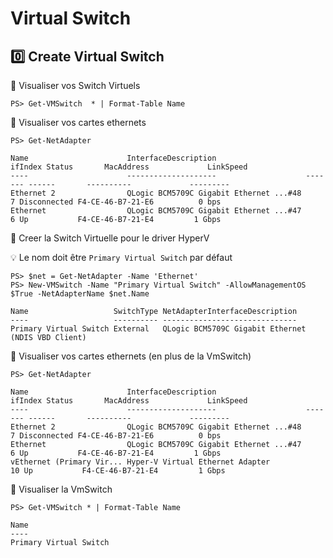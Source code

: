 # Virtual Switch

## :zero: Create Virtual Switch


:pushpin: Visualiser vos Switch Virtuels

```
PS> Get-VMSwitch  * | Format-Table Name
```

:pushpin: Visualiser vos cartes ethernets

```
PS> Get-NetAdapter

Name                      InterfaceDescription                    ifIndex Status       MacAddress             LinkSpeed
----                      --------------------                    ------- ------       ----------             ---------
Ethernet 2                QLogic BCM5709C Gigabit Ethernet ...#48       7 Disconnected F4-CE-46-B7-21-E6          0 bps
Ethernet                  QLogic BCM5709C Gigabit Ethernet ...#47       6 Up           F4-CE-46-B7-21-E4         1 Gbps
```

:pushpin: Creer la Switch Virtuelle pour le driver HyperV

:bulb: Le nom doit être `Primary Virtual Switch` par défaut

```
PS> $net = Get-NetAdapter -Name 'Ethernet'
PS> New-VMSwitch -Name "Primary Virtual Switch" -AllowManagementOS $True -NetAdapterName $net.Name

Name                   SwitchType NetAdapterInterfaceDescription
----                   ---------- ------------------------------
Primary Virtual Switch External   QLogic BCM5709C Gigabit Ethernet (NDIS VBD Client)
```

:pushpin: Visualiser vos cartes ethernets (en plus de la VmSwitch)

```
PS> Get-NetAdapter

Name                      InterfaceDescription                    ifIndex Status       MacAddress             LinkSpeed
----                      --------------------                    ------- ------       ----------             ---------
Ethernet 2                QLogic BCM5709C Gigabit Ethernet ...#48       7 Disconnected F4-CE-46-B7-21-E6          0 bps
Ethernet                  QLogic BCM5709C Gigabit Ethernet ...#47       6 Up           F4-CE-46-B7-21-E4         1 Gbps
vEthernet (Primary Vir... Hyper-V Virtual Ethernet Adapter             10 Up           F4-CE-46-B7-21-E4         1 Gbps
```

:pushpin: Visualiser la VmSwitch


```
PS> Get-VMSwitch * | Format-Table Name

Name
----
Primary Virtual Switch
```
